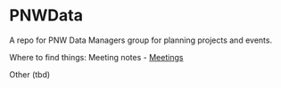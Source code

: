 # PNWData
A repo for PNW Data Managers group for planning projects and events.

Where to find things:
Meeting notes - [Meetings](/Meetings)

Other (tbd)
